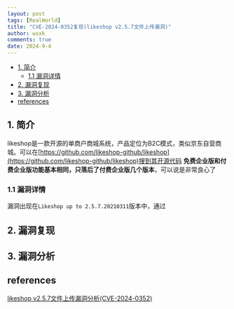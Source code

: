 ```yaml
---
layout: post
tags: [RealWorld]
title: "CVE-2024-0352复现(likeshop v2.5.7文件上传漏洞)"
author: wsxk
comments: true
date: 2024-9-4
---
```


- [1. 简介](#1-简介)
  - [1.1 漏洞详情](#11-漏洞详情)
- [2. 漏洞复现](#2-漏洞复现)
- [3. 漏洞分析](#3-漏洞分析)
- [references](#references)


## 1. 简介<br>
likeshop是一款开源的单商户商城系统，产品定位为B2C模式，类似京东自营商城。可以在[https://github.com/likeshop-github/likeshop](https://github.com/likeshop-github/likeshop)搜到其开源代码
**免费企业版和付费企业版功能基本相同，只落后了付费企业版几个版本**，可以说是非常良心了<br>

### 1.1 漏洞详情<br>
漏洞出现在`Likeshop up to 2.5.7.20210311`版本中，通过


## 2. 漏洞复现<br>


## 3. 漏洞分析<br>

## references<br>
[likeshop v2.5.7文件上传漏洞分析(CVE-2024-0352)](https://xz.aliyun.com/t/13431?time__1311=Gqmxu7G%3D5Wq05DK5YK0%3DeKGKKjfKTbT4D)<br>